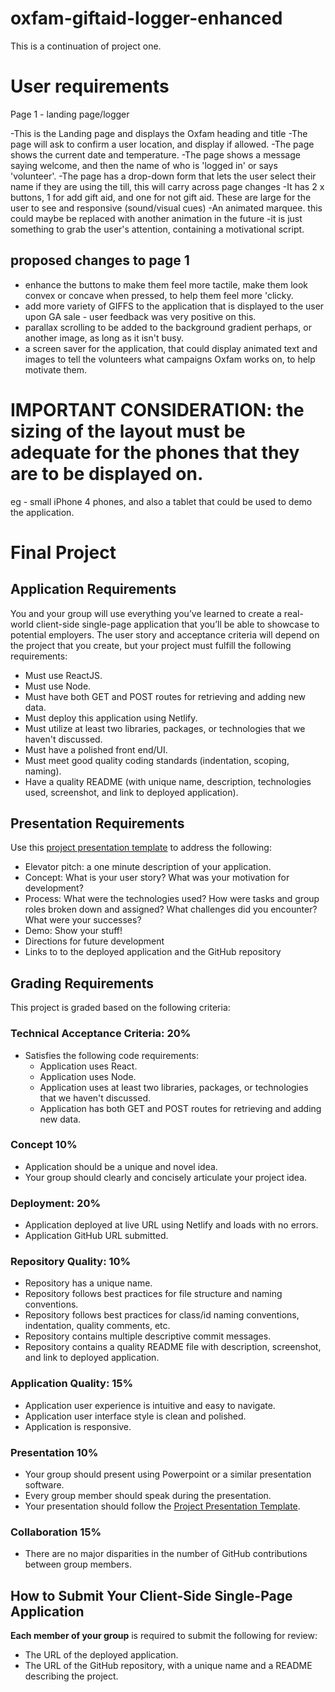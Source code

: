 # oxfam-giftaid-logger-enhanced

This is a continuation of project one. 

# User requirements

Page 1 - landing page/logger

-This is the Landing page and displays the Oxfam heading and title
-The page will ask to confirm a user location, and display if allowed.
-The page shows the current date and temperature.
-The page shows a message saying welcome, and then the name of who is 'logged in' or says 'volunteer'.
-The page has a drop-down form that lets the user select their name if they are using the till, this will carry across page changes
-It has 2 x buttons, 1 for add gift aid, and one for not gift aid. These are large for the user to see and responsive (sound/visual cues)
-An animated marquee. this could maybe be replaced with another animation in the future -it is just something to grab the user's attention, containing a motivational script.

## proposed changes to page 1
- enhance the buttons to make them feel more tactile, make them look convex or concave when pressed, to help them feel more 'clicky.
- add more variety of GIFFS to the application that is displayed to the user upon GA sale - user feedback was very positive on this.
- parallax scrolling to be added to the background gradient perhaps, or another image, as long as it isn't busy.
- a screen saver for the application, that could display animated text and images to tell the volunteers what campaigns Oxfam works on, to help motivate them.

# IMPORTANT CONSIDERATION: the sizing of the layout must be adequate for the phones that they are to be displayed on.
eg - small iPhone 4 phones, and also a tablet that could be used to demo the application.




# Final Project
## Application Requirements
You and your group will use everything you’ve learned to create a real-world client-side single-page application that you’ll be able to showcase to potential employers. The user story and acceptance criteria will depend on the project that you create, but your project must fulfill the following requirements:
* Must use ReactJS.
* Must use Node.
* Must have both GET and POST routes for retrieving and adding new data.
* Must deploy this application using Netlify.
* Must utilize at least two libraries, packages, or technologies that we haven't discussed.
* Must have a polished front end/UI.
* Must meet good quality coding standards (indentation, scoping, naming).
* Have a quality README (with unique name, description, technologies used, screenshot, and link to deployed application).
## Presentation Requirements
Use this [project presentation template](https://docs.google.com/presentation/d/1_u8TKy5zW5UlrVQVnyDEZ0unGI2tjQPDEpA0FNuBKAw/edit?usp=sharing) to address the following:
* Elevator pitch: a one minute description of your application.
* Concept: What is your user story? What was your motivation for development?
* Process: What were the technologies used? How were tasks and group roles broken down and assigned? What challenges did you encounter? What were your successes?
* Demo: Show your stuff!
* Directions for future development
* Links to to the deployed application and the GitHub repository
## Grading Requirements
This project is graded based on the following criteria:
### Technical Acceptance Criteria: 20%
* Satisfies the following code requirements:
  * Application uses React.
  * Application uses Node.
  * Application uses at least two libraries, packages, or technologies that we haven't discussed.
  * Application has both GET and POST routes for retrieving and adding new data.
### Concept 10%
* Application should be a unique and novel idea.
* Your group should clearly and concisely articulate your project idea.
### Deployment: 20%
* Application deployed at live URL using Netlify and loads with no errors.
* Application GitHub URL submitted.
### Repository Quality: 10%
* Repository has a unique name.
* Repository follows best practices for file structure and naming conventions.
* Repository follows best practices for class/id naming conventions, indentation, quality comments, etc.
* Repository contains multiple descriptive commit messages.
* Repository contains a quality README file with description, screenshot, and link to deployed application.
### Application Quality: 15%
* Application user experience is intuitive and easy to navigate.
* Application user interface style is clean and polished.
* Application is responsive.
### Presentation 10%
* Your group should present using Powerpoint or a similar presentation software.
* Every group member should speak during the presentation.
* Your presentation should follow the [Project Presentation Template](https://docs.google.com/presentation/d/10QaO9KH8HtUXj__81ve0SZcpO5DbMbqqQr4iPpbwKks/edit?usp=sharing).
### Collaboration 15%
* There are no major disparities in the number of GitHub contributions between group members.
## How to Submit Your Client-Side Single-Page Application
**Each member of your group** is required to submit the following for review:
* The URL of the deployed application.
* The URL of the GitHub repository, with a unique name and a README describing the project.
